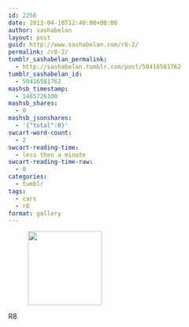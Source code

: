 ```yaml
---
id: 2256
date: 2013-04-10T12:40:00+00:00
author: sashabelan
layout: post
guid: http://www.sashabelan.com/r8-2/
permalink: /r8-2/
tumblr_sashabelan_permalink:
  - http://sashabelan.tumblr.com/post/50416581762
tumblr_sashabelan_id:
  - 50416581762
mashsb_timestamp:
  - 1465726100
mashsb_shares:
  - 0
mashsb_jsonshares:
  - '{"total":0}'
swcart-word-count:
  - 2
swcart-reading-time:
  - less then a minute
swcart-reading-time-raw:
  - 0
categories:
  - tumblr
tags:
  - cars
  - r8
format: gallery
---
```

<div id='gallery-295' class='gallery galleryid-2256 gallery-columns-3 gallery-size-thumbnail'>
  <figure class='gallery-item'> 
  
  <div class='gallery-icon landscape'>
    <a href='http://www.sashabelan.ru/r8-2/attachment/2257/'><img width="150" height="150" src="http://www.sashabelan.ru/wp-content/uploads/2013/04/tumblr_mmsgjyWZ8P1qarj97o1_500-150x150.jpg" class="attachment-thumbnail size-thumbnail" alt="" /></a>
  </div></figure>
</div>

R8